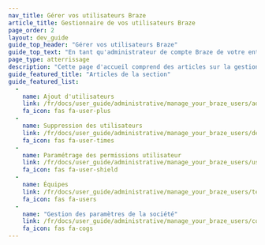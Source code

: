 ```yaml
---
nav_title: Gérer vos utilisateurs Braze
article_title: Gestionnaire de vos utilisateurs Braze
page_order: 2
layout: dev_guide
guide_top_header: "Gérer vos utilisateurs Braze"
guide_top_text: "En tant qu'administrateur de compte Braze de votre entreprise, vous pourriez avoir besoin de gérer les utilisateurs sur une base plus granulaire ou au cas par cas. Braze peut vous aider à le faire avec les autorisations de l'équipe et des utilisateurs, ainsi que la gestion des paramètres de votre entreprise."
page_type: atterrissage
description: "Cette page d'accueil comprend des articles sur la gestion de vos utilisateurs Braze, tels que l'ajout et la suppression d'utilisateurs, la configuration des permissions utilisateur ou la création d'équipes."
guide_featured_title: "Articles de la section"
guide_featured_list:
  - 
    name: Ajout d'utilisateurs
    link: /fr/docs/user_guide/administrative/manage_your_braze_users/adding_users_to_votre_dashboard/
    fa_icon: fas fa-user-plus
  - 
    name: Suppression des utilisateurs
    link: /fr/docs/user_guide/administrative/manage_your_braze_users/deleting_users_from_votre_compte/
    fa_icon: fas fa-user-times
  - 
    name: Paramétrage des permissions utilisateur
    link: /fr/docs/user_guide/administrative/manage_your_braze_users/user_permissions/
    fa_icon: fas fa-user-shield
  - 
    name: Équipes
    link: /fr/docs/user_guide/administrative/manage_your_braze_users/teams/
    fa_icon: fas fa-users
  - 
    name: "Gestion des paramètres de la société"
    link: /fr/docs/user_guide/administrative/manage_your_braze_users/company-wide_settings_management/
    fa_icon: fas fa-cogs
---
```



